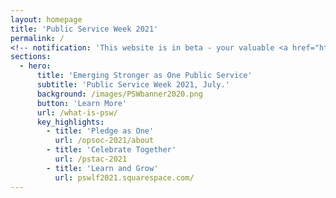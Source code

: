 ```yaml
---
layout: homepage
title: 'Public Service Week 2021'
permalink: /
<!-- notification: 'This website is in beta - your valuable <a href="https://www.google.com">feedback</a> will help us in improving it.'-->
sections:
  - hero:
      title: 'Emerging Stronger as One Public Service'
      subtitle: 'Public Service Week 2021, July.'
      background: /images/PSWbanner2020.png
      button: 'Learn More'
      url: /what-is-psw/
      key_highlights:
        - title: 'Pledge as One'
          url: /opsoc-2021/about
        - title: 'Celebrate Together'
          url: /pstac-2021
        - title: 'Learn and Grow'
          url: pswlf2021.squarespace.com/
---
```



<!-- Type your notification here - the notification bar will not appear if this is empty. For other changes, refer to _data/homepage.yml to edit the homepage 
###### This website is in beta - your valuable [feedback](https://form.sg/#!/forms/govtech/5a9ce876b3a3b6006e6b8335){:target="_blank"} will help us in improving it.
-->
